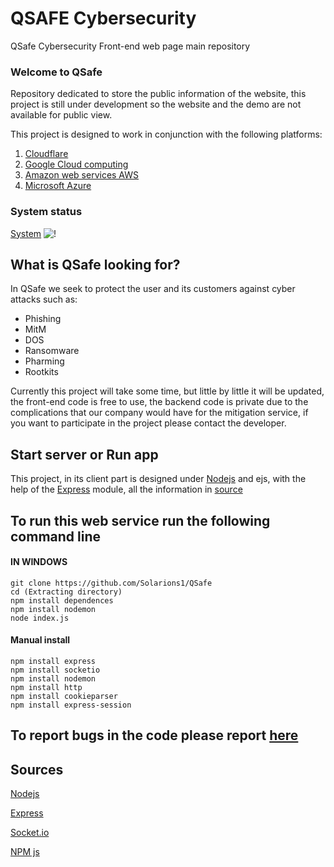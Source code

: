# QSAFE Cybersecurity


QSafe Cybersecurity Front-end web page main repository


### Welcome to QSafe

Repository dedicated to store the public information of the website, this project is still under development so the website and the demo are not available for public view.

This project is designed to work in conjunction with the following platforms:
 1. [Cloudflare](https://www.cloudflare.com/)
 2. [Google Cloud computing](https://cloud.google.com/)
 3. [Amazon web services AWS](https://aws.amazon.com/)
 4. [Microsoft Azure](https://azure.microsoft.com/)

### System status
[System](https://qsafecybersecurity.instatus.com/)
![!](https://qsafecybersecurity.instatus.com/embed-status/dark-sm)



## What is QSafe looking for?

In QSafe we seek to protect the user and its customers against cyber attacks such as:

- Phishing
- MitM
- DOS
- Ransomware
- Pharming
- Rootkits

Currently this project will take some time, but little by little it will be updated, the front-end code is free to use, the backend code is private due to the complications that our company would have for the mitigation service, if you want to participate in the project please contact the developer.

## Start server  or Run app
This project, in its client part is designed under [Nodejs](https://nodejs.org/) and ejs, with the help of the [Express](https://expressjs.com/) module, all the information in [source](https://github.com/Solarions1/QSafe#sources)



## To run this web service run the following command line

#### IN WINDOWS
    git clone https://github.com/Solarions1/QSafe
    cd (Extracting directory) 
    npm install dependences
    npm install nodemon 
    node index.js

#### Manual install 
    npm install express
    npm install socketio
    npm install nodemon
    npm install http
    npm install cookieparser
    npm install express-session


## To report bugs in the code please report [here](https://github.com/Solarions1/QSafe/issues)

## Sources

[Nodejs](https://nodejs.org/)

[Express](https://expressjs.com/)

[Socket.io](https://socket.io/)

[NPM js](https://www.npmjs.com/)




